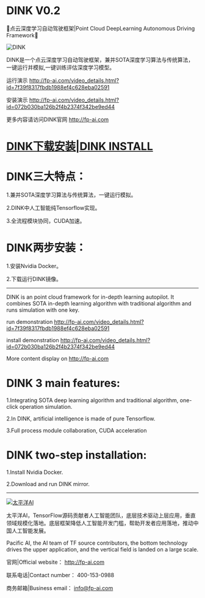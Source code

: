 # DINK V0.2
🚕点云深度学习自动驾驶框架|Point Cloud DeepLearning Autonomous Driving Framework🚕

![DINK](DINK.gif)

DINK是一个点云深度学习自动驾驶框架，兼并SOTA深度学习算法与传统算法，一键运行并模拟,一键训练评估深度学习模型。

运行演示 http://fp-ai.com/video_details.html?id=7f39f8317fbdb1988ef4c628eba02591

安装演示 http://fp-ai.com/video_details.html?id=072b030ba126b2f4b2374f342be9ed44

更多内容请访问DINK官网 http://fp-ai.com


# [DINK下载安装|DINK INSTALL](https://github.com/FPAI/DINK/wiki/HOME)

# DINK三大特点：

1.兼并SOTA深度学习算法与传统算法，一键运行模拟。

2.DINK中人工智能纯Tensorflow实现。
  
3.全流程模块协同，CUDA加速。

# DINK两步安装：

1.安装Nvidia Docker。

2.下载运行DINK镜像。

***

DINK is an point cloud framework for in-depth learning autopilot. It combines SOTA in-depth learning algorithm with traditional algorithm and runs simulation with one key.

run demonstration http://fp-ai.com/video_details.html?id=7f39f8317fbdb1988ef4c628eba02591

install demonstration http://fp-ai.com/video_details.html?id=072b030ba126b2f4b2374f342be9ed44

More content display on http://fp-ai.com

# DINK 3 main features:

1.Integrating SOTA deep learning algorithm and traditional algorithm, one-click operation simulation.

2.In DINK, artificial intelligence is made of pure Tensorflow.
  
3.Full process module collaboration, CUDA acceleration

# DINK two-step installation:

1.Install Nvidia Docker.

2.Download and run DINK mirror.

***

[![太平洋AI](img/fpai.jpg)](http://fp-ai.com)

太平洋AI，TensorFlow源码贡献者人工智能团队，底层技术驱动上层应用，垂直领域规模化落地。底层框架降低人工智能开发门槛，帮助开发者应用落地，推动中国人工智能发展。

Pacific AI, the AI team of TF source contributors, the bottom technology drives the upper application, and the vertical field is landed on a large scale. 

官网|Official website： http://fp-ai.com

联系电话|Contact number： 400-153-0988

商务邮箱|Business email： info@fp-ai.com
